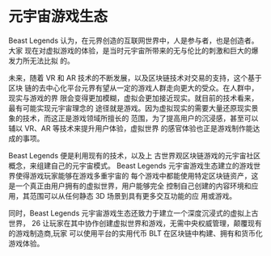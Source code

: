 # 元宇宙游戏生态

Beast Legends 认为，在元界创造的互联网世界中，人是参与者，也是创造者。大家 现在对虚拟游戏的体验，是当时元宇宙所带来的无与伦比的刺激和巨大的爆发力所无法比拟 的。

未来，随着 VR 和 AR 技术的不断发展，以及区块链技术对交易的支持，这个基于区块 链的去中心化平台元界有望从一定的游戏人群走向更大的受众。在人群中，现实与游戏的界 限会变得更加模糊，虚拟会更加接近现实。就目前的技术看来，最有可能实现元宇宙理念的 途径就是游戏。因为虚拟现实的需要大量还原现实景象的技术，而这正是游戏领域所擅长的 范围，为了提高用户的沉浸感，甚至可以辅以 VR、AR 等技术来提升用户体验，虚拟世界 的感官体验也正是游戏制作能达成的事项。

Beast Legends 便是利用现有的技术，以及上 古世界观区块链游戏的元宇宙社区概念，来组建自己的元宇宙模式。 Beast Legends 元宇宙游戏生态建立的游戏世界使得游戏玩家能够在游戏多重宇宙的 每个游戏中都能使用特定区块链资产，这是一个真正由用户拥有的虚拟世界，用户能够完全 控制自己创建的内容环境和应用，其范围可以从任何静态 3D 场景到具有更多交互功能的应 用或游戏。

&#x20;同时，Beast Legends 元宇宙游戏生态还致力于建立一个深度沉浸式的虚拟上古世界， 26 让玩家在其中协作创建虚拟世界和游戏，无需中央权威管理，颠覆现有的游戏制造商,玩家 可以使用平台的实用代币 BLT 在区块链中构建、拥有和货币化游戏体验。

